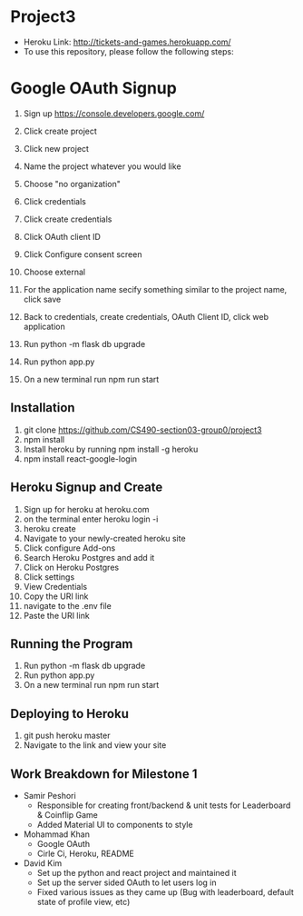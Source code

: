 # Project3

* Heroku Link: http://tickets-and-games.herokuapp.com/
* To use this repository, please follow the following steps:

# Google OAuth Signup

1) Sign up https://console.developers.google.com/
2) Click create project
3) Click new project
4) Name the project whatever you would like
5) Choose "no organization"
6) Click credentials
7) Click create credentials
8) Click OAuth client ID
9) Click Configure consent screen
10) Choose external
11) For the application name secify something similar to the project name, click save
12) Back to credentials, create credentials, OAuth Client ID, click web application 


1) Run python -m flask db upgrade
2) Run python app.py
3) On a new terminal run npm run start

## Installation 

1) git clone https://github.com/CS490-section03-group0/project3
2) npm install
3) Install heroku by running npm install -g heroku
4) npm install react-google-login

## Heroku Signup and Create

1) Sign up for heroku at heroku.com
2) on the terminal enter heroku login -i
4) heroku create
5) Navigate to your newly-created heroku site
6) Click configure Add-ons
7) Search Heroku Postgres and add it
8) Click on Heroku Postgres 
9) Click settings 
10) View Credentials
11) Copy the URI link
12) navigate to the .env file
13) Paste the URI link 

## Running the Program

1) Run python -m flask db upgrade
2) Run python app.py
3) On a new terminal run npm run start

## Deploying to Heroku

1) git push heroku master
2) Navigate to the link and view your site

## Work Breakdown for Milestone 1 

* Samir Peshori 
  * Responsible for creating front/backend & unit tests for Leaderboard & Coinflip Game
  * Added Material UI to components to style
* Mohammad Khan 
  * Google OAuth
  * Cirle Ci, Heroku, README
* David Kim
  * Set up the python and react project and maintained it
  * Set up the server sided OAuth to let users log in
  * Fixed various issues as they came up (Bug with leaderboard, default state of profile view, etc)


